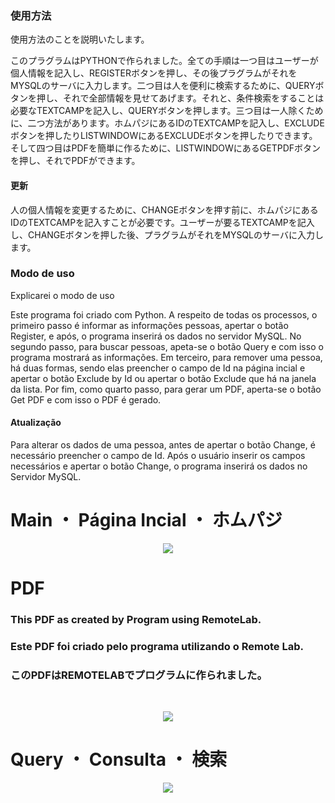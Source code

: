 <h3>使用方法</h3>

使用方法のことを説明いたします。

このプラグラムはPYTHONで作られました。全ての手順は一つ目はユーザーが個人情報を記入し、REGISTERボタンを押し、その後プラグラムがそれをMYSQLのサーバに入力します。二つ目は人を便利に検索するために、QUERYボタンを押し、それで全部情報を見せてあげます。それと、条件検索をすることは必要なTEXTCAMPを記入し、QUERYボタンを押します。三つ目は一人除くために、二つ方法があります。ホムパジにあるIDのTEXTCAMPを記入し、EXCLUDEボタンを押したりLISTWINDOWにあるEXCLUDEボタンを押したりできます。そして四つ目はPDFを簡単に作るために、LISTWINDOWにあるGETPDFボタンを押し、それでPDFができます。

<h4>更新</h4>

人の個人情報を変更するために、CHANGEボタンを押す前に、ホムパジにあるIDのTEXTCAMPを記入すことが必要です。ユーザーが要るTEXTCAMPを記入し、CHANGEボタンを押した後、プラグラムがそれをMYSQLのサーバに入力します。

<h3>Modo de uso</h3>

Explicarei o modo de uso

Este programa foi criado com Python. A respeito de todas os processos, o primeiro passo é informar as informações pessoas, apertar o botão Register, e após, o programa inserirá os dados no servidor MySQL. No segundo passo, para buscar pessoas, apeta-se o botão Query e com isso o programa mostrará as informações. Em terceiro, para remover uma pessoa, há duas formas, sendo elas preencher o campo de Id na página incial e apertar o botão Exclude by Id ou apertar o botão Exclude que há na janela da lista. Por fim, como quarto passo, para gerar um PDF, aperta-se o botão Get PDF e com isso o PDF é gerado.

<h4>Atualização</h4>

Para alterar os dados de uma pessoa, antes de apertar o botão Change, é necessário preencher o campo de Id. Após o usuário inserir os campos necessários e apertar o botão Change, o programa inserirá os dados no Servidor MySQL.

<h1>Main ・ Página Incial ・ ホムパジ</h1>

<p align="center">
<img src="https://user-images.githubusercontent.com/82424514/138618725-62e56103-753c-47ee-8f59-29670463c2aa.png">
</p>

<h1>PDF</h1>

<h3>This PDF as created by Program using RemoteLab.</h3>
<h3>Este PDF foi criado pelo programa utilizando o Remote Lab.</h3>
<h3>このPDFはREMOTELABでプログラムに作られました。</h3><br>

<p align="center">
<img src=https://user-images.githubusercontent.com/82424514/138619034-f6664f4c-4910-4e5f-9e3e-20edaa3c3853.png>
</p>

<h1>Query ・ Consulta ・ 検索</h1>

<p align="center">
<img src=https://user-images.githubusercontent.com/82424514/138619031-dd5ee60a-1352-402a-a59d-8f7c2899c6ae.png>
</p>
